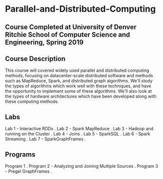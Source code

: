 # Parallel-and-Distributed-Computing

## Course Completed at University of Denver Ritchie School of Computer Science and Engineering, Spring 2019

## Course Description

This course will covered widely used parallel and distributed computing methods, focusing on datacenter-scale distributed software and methods such as MapReduce, Spark, and distributed graph algorithms. We'll study the types of algorithms which work well with these techniques, and have the opportunity to implement some of these algorithms. We'll also look at the types of hardware architectures which have been developed along with these computing methods.

## Labs

Lab 1 - Interactive RDDs . 
Lab 2 - Spark MapReduce . 
Lab 3 - Hadoop and running on the Cluster . 
Lab 4 - Joins . 
Lab 5 - SparkSQL . 
Lab 6 - Spark Streaming . 
Lab 7 - SparkGraphFrames . 

## Programs

Program 1 . 
Program 2 - Analyzing and Joining Multiple Sources . 
Program 3 - Pregel GraphFrames . 
